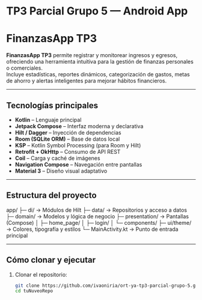 # TP3 Parcial Grupo 5 — Android App

# FinanzasApp TP3

**FinanzasApp TP3** permite registrar y monitorear ingresos y egresos, ofreciendo una herramienta intuitiva para la gestión de finanzas personales o comerciales.  
Incluye estadísticas, reportes dinámicos, categorización de gastos, metas de ahorro y alertas inteligentes para mejorar hábitos financieros.

---

## Tecnologías principales

- **Kotlin** – Lenguaje principal
- **Jetpack Compose** – Interfaz moderna y declarativa
- **Hilt / Dagger** – Inyección de dependencias
- **Room (SQLite ORM)** – Base de datos local
- **KSP** – Kotlin Symbol Processing (para Room y Hilt)
- **Retrofit + OkHttp** – Consumo de API REST
- **Coil** – Carga y caché de imágenes
- **Navigation Compose** – Navegación entre pantallas
- **Material 3** – Diseño visual adaptativo

---

## Estructura del proyecto
app/
├─ di/                  → Módulos de Hilt
├─ data/                → Repositorios y acceso a datos
├─ domain/              → Modelos y lógica de negocio
├─ presentation/        → Pantallas (Compose)
│   ├─ home_page/
│   ├─ login/
│   └─ components/
├─ ui/theme/            → Colores, tipografía y estilos
└─ MainActivity.kt      → Punto de entrada principal

---

## Cómo clonar y ejecutar

1. Clonar el repositorio:
   ```bash
   git clone https://github.com/ivaoniria/ort-ya-tp3-parcial-grupo-5.git
   cd tuNuveoRepo

